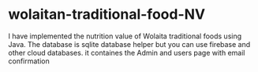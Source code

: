 # wolaitan-traditional-food-NV
I have implemented the nutrition value of Wolaita traditional foods using Java.
The database is sqlite database helper but you can use firebase and other cloud databases.
it containes the Admin and users page with email confirmation
